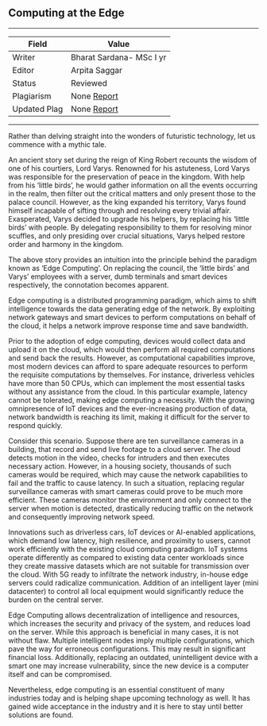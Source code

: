 ## Computing at the Edge

---
| Field | Value |
|----|----|
| Writer | Bharat Sardana- MSc I yr|
| Editor | Arpita Saggar |
| Status | Reviewed |
| Plagiarism| None [Report](./plag-reports/plag-computing-at-the-edge.pdf) |
| Updated Plag | None [Report](./plag-reports/plag-v2-computing-at-the-edge.pdf) | 

---
Rather than delving straight into the wonders of futuristic technology, let us commence with a mythic tale.

An ancient story set during the reign of King Robert recounts the wisdom of one of his courtiers, Lord Varys. Renowned for his astuteness, Lord Varys was responsible for the preservation of peace in the kingdom. With help from his ‘little birds’, he would gather information on all the events occurring in the realm, then filter out the critical matters and only present those to the palace council. However, as the king expanded his territory, Varys found himself incapable of sifting through and resolving every trivial affair. Exasperated, Varys decided to upgrade his helpers, by replacing his ‘little birds’ with people. By delegating responsibility to them for resolving minor scuffles, and only presiding over crucial situations, Varys helped restore order and harmony in the kingdom.

The above story provides an intuition into the principle behind the paradigm known as ‘Edge Computing’. On replacing the council, the ‘little birds’ and Varys’ employees with a server, dumb terminals and smart devices respectively, the connotation becomes apparent.

Edge computing is a distributed programming paradigm, which aims to shift intelligence towards the data generating edge of the network. By exploiting network gateways and smart devices to perform computations on behalf of the cloud, it helps a network improve response time and save bandwidth.

Prior to the adoption of edge computing, devices would collect data and upload it on the cloud, which would then perform all required computations and send back the results. However, as computational capabilities improve, most modern devices can afford to spare adequate resources to perform the requisite computations by themselves. For instance, driverless vehicles have more than 50 CPUs, which can implement the most essential tasks without any assistance from the cloud. In this particular example, latency cannot be tolerated, making edge computing a necessity. With the growing omnipresence of IoT devices and the ever-increasing production of data, network bandwidth is reaching its limit, making it difficult for the server to respond quickly.

Consider this scenario. Suppose there are ten surveillance cameras in a building, that record and send live footage to a cloud server. The cloud detects motion in the video, checks for intruders and then executes necessary action. However, in a housing society, thousands of such cameras would be required, which may cause the network capabilities to fail and the traffic to cause latency. In such a situation, replacing regular surveillance cameras with smart cameras could prove to be much more efficient. These cameras monitor the environment and only connect to the server when motion is detected, drastically reducing traffic on the network and consequently improving network speed.

Innovations such as driverless cars, IoT devices or AI-enabled applications, which demand low latency, high resilience, and proximity to users, cannot work efficiently with the existing cloud computing paradigm. IoT systems operate differently as compared to existing data center workloads since they create massive datasets which are not suitable for transmission over the cloud. With 5G ready to infiltrate the network industry, in-house edge servers could radicalize communication. Addition of an intelligent layer (mini datacenter) to control all local equipment would significantly reduce the burden on the central server.

Edge Computing allows decentralization of intelligence and resources, which increases the security and privacy of the system, and reduces load on the server. While this approach is beneficial in many cases, it is not without flaw. Multiple intelligent nodes imply multiple configurations, which pave the way for erroneous configurations. This may result in significant financial loss. Additionally, replacing an outdated, unintelligent device with a smart one may increase vulnerability, since the new device is a computer itself and can be compromised.

Nevertheless, edge computing is an essential constituent of many industries today and is helping shape upcoming technology as well. It has gained wide acceptance in the industry and it is here to stay until better solutions are found.
